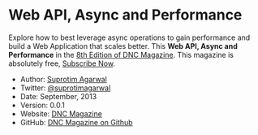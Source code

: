 Web API, Async and Performance
=============================

Explore how to best leverage async operations to gain performance and build a Web Application that scales better. This  **Web API, Async and Performance** in the [8th Edition of DNC Magazine](http://www.dotnetcurry.com/magazine/dnc-magazine-issue8.aspx). This magazine is absolutely free, [Subscribe Now](http://www.dotnetcurry.com/magazine).

* Author: [Suprotim Agarwal](http://www.dotnetcurry.com/Author.aspx?AuthorName=Suprotim%20Agarwal)
* Twitter: [@suprotimagarwal](http://www.twitter.com/suprotimagarwal)
* Date: September, 2013
* Version: 0.0.1
* Website: [DNC Magazine](http://www.dncmagazine.com)
* GitHub: [DNC Magazine on Github](https://github.com/dotnetcurry/exploring-glimpse-dncmag-07)
